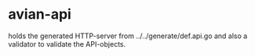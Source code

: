 # avian-api

holds the generated HTTP-server from ../../generate/def.api.go and also a validator to validate the API-objects.